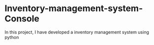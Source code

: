 # Inventory-management-system-Console
In this project, I have developed a inventory management system using python
